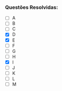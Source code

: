 ### Questões Resolvidas:
- [ ] A
- [ ] B
- [ ] C
- [x] D
- [x] E
- [ ] F
- [ ] G
- [ ] H
- [x] I
- [ ] J
- [ ] K
- [ ] L
- [ ] M
